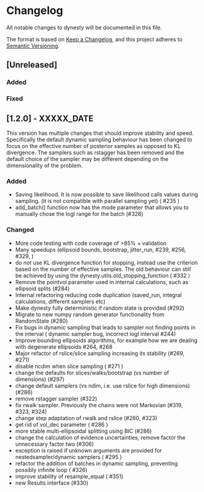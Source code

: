 # Changelog

All notable changes to dynesty will be documented in this file.

The format is based on [Keep a Changelog](https://keepachangelog.com/en/1.0.0/), and this project adheres to [Semantic Versioning](https://semver.org/spec/v2.0.0.html).

## [Unreleased]

### Added

### Fixed

## [1.2.0] - XXXXX_DATE

This version has multiple changes that should improve stability and speed.
Specifically the default dynamic sampling behaviour has been changed to
focus on the effective number of posterior samples as opposed to KL divergence.
The samplers such as rstagger has been removed and the default choice of the sampler may be different depending on the dimensionality of the problem.


### Added

- Saving likelihood. It is now possible to save likelihood calls values during sampling. (it is not compatible with parallel sampling yet) ( #235 )
- add_batch() function now has the mode parameter that allows you to manually chose the logl range for the batch (#328)

### Changed

- More code testing with code coverage of >85% + validation
- Many speedups (ellipsoid bounds, bootstrap, jitter_run, #239, #256, #329, )
- do not use KL divergence function for stopping, instead use the criterion based on the number of effective samples. The old behaviour can still be achieved by using the dynesty.utils.old_stopping_function ( #332 )
- Remove the pointvol parameter used in internal calculations, such as ellipsoid splits (#284)
- Internal refactoring reducing code duplication (saved_run, integral calculations, different samplers etc)
- Make dynesty fully deterministic if random state is provided (#292)
- Migrate to new numpy random generator functionality from RandomState (#280)
- Fix bugs in dynamic sampling that leads to sampler not finding points in the interval ( dynamic sampler bug, incorrect logl interval #244)
- Improve bounding ellipsoids algorithms, for example how we are dealing with degenerate ellipsoids #264, #268
- Major refactor of rslice/slice sampling increasing its stability (#269, #271)
- disable ncdim when slice sampling ( #271 )
- change the defaults for slices/walks/bootstrap (vs number of dimensions) (#297)
- change default samplers (vs ndim, i.e. use rslice for high dimensions) (#286)
- remove rstagger sampler (#322)
- fix rwalk sampler. Previously the chains were not Markovian (#319, #323, #324)
- change step adaptation of rwalk and rslice (#260, #323)
- get rid of vol_dec parameter ( #286 )
- more stable multi-ellipsoidal splitting using BIC (#286)
- change the calculation of evidence uncertainties, remove factor the unnecessary factor two (#306)
- exception is raised if unknown arguments are provided for nestedsampler/dynamic samplers ( #295 )
- refactor the addition of batches in dynamic sampling, preventing possibly infinite loop ( #326)
- improve stability of resample_equal ( #351)
- new Results interface (#330)

